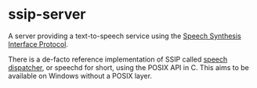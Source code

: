 ssip-server
===========

A server providing a text-to-speech service
using the [Speech Synthesis Interface Protocol][SSIP].

There is a de-facto reference implementation of SSIP
called [speech dispatcher][], or speechd for short,
using the POSIX API in C.
This aims to be available on Windows without a POSIX layer.

[speech dispatcher]: https://github.com/brailcom/speechd

[ssip]: https://github.com/brailcom/speechd/blob/master/doc/ssip.texi
